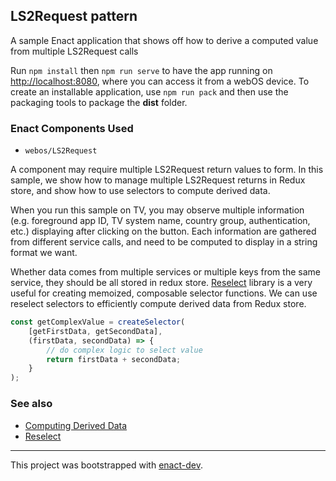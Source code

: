 ## LS2Request pattern

A sample Enact application that shows off how to derive a computed value from multiple LS2Request calls

Run `npm install` then `npm run serve` to have the app running on [http://localhost:8080](http://localhost:8080), where you can access it from a webOS device. To create an installable application, use `npm run pack` and then use the packaging tools to package the **dist** folder.

### Enact Components Used
- `webos/LS2Request`

A component may require multiple LS2Request return values to form. In this sample, we show how to manage multiple LS2Request returns in Redux store, and show how to use selectors to compute derived data.

When you run this sample on TV, you may observe multiple information (e.g. foreground app ID, TV system name, country group, authentication, etc.) displaying after clicking on the button. Each information are gathered from different service calls, and need to be computed to display in a string format we want.

Whether data comes from multiple services or multiple keys from the same service, they should be all stored in redux store.  [Reselect](https://github.com/reactjs/reselect) library is a very useful for creating memoized, composable selector functions. We can use reselect selectors to efficiently compute derived data from Redux store.

```javascript
const getComplexValue = createSelector(
	[getFirstData, getSecondData],
	(firstData, secondData) => {
		// do complex logic to select value
		return firstData + secondData;
	}
);
```

### See also
- [Computing Derived Data](http://redux.js.org/docs/recipes/ComputingDerivedData.html)
- [Reselect](https://github.com/reactjs/reselect)

---

This project was bootstrapped with [enact-dev](https://github.com/enyojs/enact-dev).
